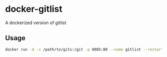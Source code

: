 # docker-gitlist
A dockerized version of gitlist

## Usage
```bash
docker run -d -v /path/to/gits:/git -p 8085:80 --name gitlist --restart always perara/docker-gitlist
```